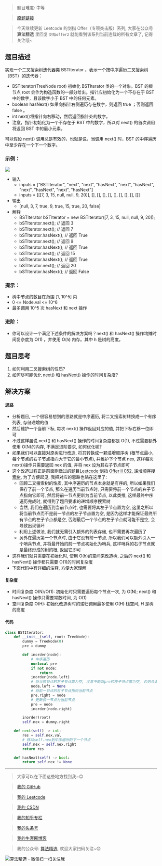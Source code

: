 > 题目难度: 中等

> [原题链接](https://leetcode.cn/problems/kTOapQ/)

> 今天继续更新 Leetcode 的剑指 Offer（专项突击版）系列, 大家在公众号 **算法精选** 里回复 `剑指offer2` 就能看到该系列当前连载的所有文章了, 记得关注哦~

## 题目描述

实现一个二叉搜索树迭代器类 BSTIterator ，表示一个按中序遍历二叉搜索树（BST）的迭代器：

- BSTIterator(TreeNode root) 初始化 BSTIterator 类的一个对象。BST 的根节点 root 会作为构造函数的一部分给出。指针应初始化为一个不存在于 BST 中的数字，且该数字小于 BST 中的任何元素。
- boolean hasNext() 如果向指针右侧遍历存在数字，则返回 true ；否则返回 false 。
- int next()将指针向右移动，然后返回指针处的数字。
- 注意，指针初始化为一个不存在于 BST 中的数字，所以对 next() 的首次调用将返回 BST 中的最小元素。

可以假设 next() 调用总是有效的，也就是说，当调用 next() 时，BST 的中序遍历中至少存在一个下一个数字。

### 示例：

![](https://assets.leetcode.com/uploads/2018/12/25/bst-tree.png)

- 输入
  - inputs = ["BSTIterator", "next", "next", "hasNext", "next", "hasNext", "next", "hasNext", "next", "hasNext"]
  - inputs = [[[7, 3, 15, null, null, 9, 20]], [], [], [], [], [], [], [], [], []]
- 输出
  - [null, 3, 7, true, 9, true, 15, true, 20, false]
- 解释
  - BSTIterator bSTIterator = new BSTIterator([7, 3, 15, null, null, 9, 20]);
  - bSTIterator.next(); // 返回 3
  - bSTIterator.next(); // 返回 7
  - bSTIterator.hasNext(); // 返回 True
  - bSTIterator.next(); // 返回 9
  - bSTIterator.hasNext(); // 返回 True
  - bSTIterator.next(); // 返回 15
  - bSTIterator.hasNext(); // 返回 True
  - bSTIterator.next(); // 返回 20
  - bSTIterator.hasNext(); // 返回 False

### 提示：

- 树中节点的数目在范围 [1, 10^5] 内
- 0 <= Node.val <= 10^6
- 最多调用 10^5 次 hasNext 和 next 操作

### 进阶：

- 你可以设计一个满足下述条件的解决方案吗？next() 和 hasNext() 操作均摊时间复杂度为 O(1) ，并使用 O(h) 内存。其中 h 是树的高度。

## 题目思考

1. 如何利用二叉搜索树的性质?
2. 如何尽可能优化 next() 和 hasNext() 操作的时间复杂度?

## 解决方案

#### 思路

- 分析题目, 一个很容易想到的思路就是中序遍历, 将二叉搜索树转换成一个有序列表, 存储递增的值
- 然后维护一个当前下标, 每次 next() 操作返回对应的值, 并把下标右移一位即可
- 不过这样虽说 next() 和 hasNext() 操作的时间复杂度都是 O(1), 不过需要额外使用 O(N)的内存, 不满足进阶要求, 如何优化呢?
- 如果我们可以直接对原树进行改造, 将其转换成一颗递增顺序树 (根节点最小, 每个节点的右子节点指向大于它的最小节点), 并维护下个节点 nex, 这样每次 next()操作只需要返回 nex 的值, 并将 nex 设为其右子节点即可
- 这个改造过程正是前面刚做过的题目[Leetcode 剑指 Offer II 052. 递增顺序搜索树](TODO), 为了方便起见, 我把对应的思路也贴在这里了:
  - 回顾二叉搜索树的性质, 其中序遍历的节点本身就是有序的, 所以如果我们保存了前一个节点, 那么在遍历当前节点时, 只需要将前一个节点的右子节点指向它即可, 然后将前一节点更新为当前节点, 以此类推, 这样最终中序遍历完成时, 就得到了题目要求的递增顺序搜索树
  - 当然, 我们在遍历到当前节点时, 也需要将其左子节点置为空, 这里之所以将当前节点而不是前一节点的左子节点置为空, 是因为这样才能保证最终所有节点的左子节点都是空, 否则最后一个节点的左子节点就可能不是空, 会导致出现循环
  - 利用上述做法, 我们就无需引入额外的列表存储, 也不需要再次遍历了
  - 另外在遍历第一个节点时, 由于它没有前一节点, 所以我们可以额外引入一个哨兵节点, 并将最开始的前一节点初始化为哨兵, 这样哨兵的右子节点就是最终形成的树的根, 返回它即可
- 这样我们就只需要在初始化时, 使用 O(h)的空间来改造树, 之后的 next() 和 hasNext() 操作都只需要 O(1)的时间复杂度
- 下面代码中有详细的注释, 方便大家理解

#### 复杂度

- 时间复杂度 O(N)/O(1): 初始化时只需要遍历每个节点一次, 为 O(N); next() 和 hasNext() 操作只需要常数时间, 为 O(1)
- 空间复杂度 O(H): 初始化改造树时的递归调用最多使用 O(H) 栈空间, H 是树的高度

#### 代码

```python
class BSTIterator:
    def __init__(self, root: TreeNode):
        dummy = TreeNode(0)
        pre = dummy

        def inorder(node):
            # 中序遍历
            nonlocal pre
            if not node:
                return
            inorder(node.left)
            # 将当前节点的左子节点置为空, 注意不能将pre的左子节点置为空, 否则会漏掉最后一个节点
            node.left = None
            # 将前一节点的右子节点指向当前节点
            pre.right = node
            # 更新前一节点为当前节点
            pre = node
            inorder(node.right)

        inorder(root)
        self.nex = dummy.right

    def next(self) -> int:
        res = self.nex.val
        # 移动self.nex到中序遍历的下一个节点
        self.nex = self.nex.right
        return res

    def hasNext(self) -> bool:
        return self.nex != None
```

---

> 大家可以在下面这些地方找到我~😊

> [我的 GitHub](https://github.com/zjulyx)

> [我的 Leetcode](https://leetcode-cn.com/u/suibianfahui/)

> [我的 CSDN](https://me.csdn.net/zjulyx1993)

> [我的知乎专栏](https://zhuanlan.zhihu.com/c_1242508721932464128)

> [我的头条号](https://www.toutiao.com/c/user/1090304683804520/#mid=1671643017345028)

> [我的牛客网博客](https://blog.nowcoder.net/zjulyx)

> 我的公众号: [算法精选](https://mp.weixin.qq.com/s?__biz=MzA5MDk1MjI5MA==&mid=2247484158&idx=1&sn=90176bac32cf7af40e4074c721fd8a95&chksm=900285f3a7750ce5a068c9c9773781461819633f2fd60533732637ec9520c908371ebc218d49&scene=178&cur_album_id=1386231241346859009#rd), 欢迎大家扫码关注~😊

![算法精选 - 微信扫一扫关注我](https://pic1.zhimg.com/80/v2-7c988a7b35886df51596ef23616764ac_1440w.jpg)
